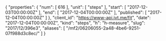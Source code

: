 {
  "properties": {
    "num": [
      616
    ],
    "unit": [
      "steps"
    ],
    "start": [
      "2017-12-03T00:00:00Z"
    ],
    "end": [
      "2017-12-04T00:00:00Z"
    ],
    "published": [
      "2017-12-04T00:00:00Z"
    ]
  },
  "client_id": "https://www-api.jvt.me/fit",
  "date": "2017-12-04T00:00:00Z",
  "kind": "steps",
  "h": "h-measure",
  "slug": "2017/12/396e3",
  "aliases": [
    "/mf2/06206055-2a48-4be6-9251-07f988d3c8ec/"
  ]
}
